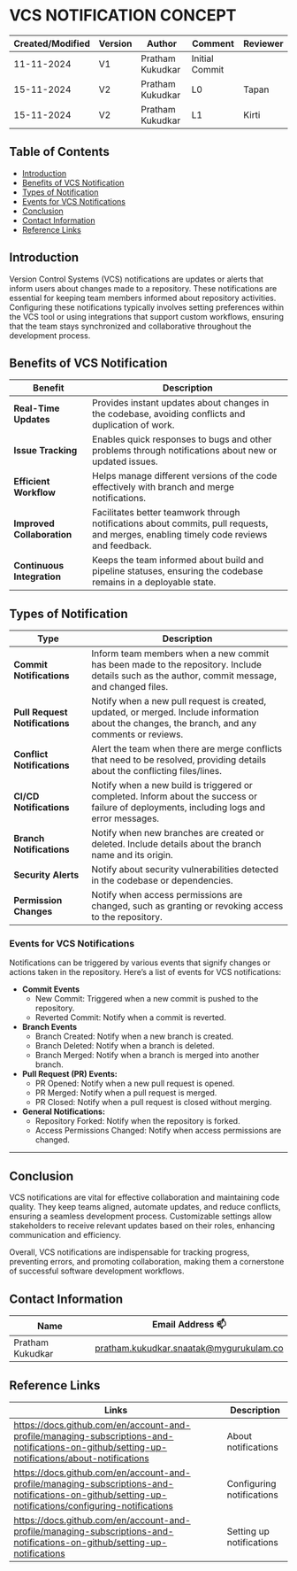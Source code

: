 # VCS NOTIFICATION CONCEPT 


| Created/Modified | Version | Author              | Comment         |  Reviewer     |
|-------------------|---------|---------------------|-----------------|-----------------|
| 11-11-2024        | V1      | Pratham Kukudkar | Initial Commit  |                 |
| 15-11-2024        | V2      | Pratham Kukudkar | L0             |   Tapan              |
| 15-11-2024        | V2      | Pratham Kukudkar | L1               |    Kirti    |
## Table of Contents

- [Introduction](#introduction)     
- [Benefits of VCS Notification](#benefits-of-vcs-notification)       
- [Types of Notification](#types-of-notification)    
- [Events for VCS Notifications](events-for-VCS-notifications) 
- [Conclusion](#conclusion)   
- [Contact Information](#contact-information)     
- [Reference Links](#reference-links)     

## Introduction
Version Control Systems (VCS) notifications are updates or alerts that inform users about changes made to a repository. 
These notifications are essential for keeping team members informed about repository activities.
Configuring these notifications typically involves setting preferences within the VCS tool or using integrations that 
support custom workflows, ensuring that the team stays synchronized and collaborative throughout the development process.


## Benefits of VCS Notification

| **Benefit**              | **Description**                                                                                              |
|--------------------------|-------------------------------------------------------------------------------------------------------------|
| **Real-Time Updates**    | Provides instant updates about changes in the codebase, avoiding conflicts and duplication of work.         |
| **Issue Tracking**       | Enables quick responses to bugs and other problems through notifications about new or updated issues.       |
| **Efficient Workflow**   | Helps manage different versions of the code effectively with branch and merge notifications.                |
| **Improved Collaboration** | Facilitates better teamwork through notifications about commits, pull requests, and merges, enabling timely code reviews and feedback. |
| **Continuous Integration** | Keeps the team informed about build and pipeline statuses, ensuring the codebase remains in a deployable state. |



## Types of Notification

| Type | Description |
| -------- | ----------- |
| **Commit Notifications** | Inform team members when a new commit has been made to the repository. Include details such as the author, commit message, and changed files. |
| **Pull Request Notifications** | Notify when a new pull request is created, updated, or merged. Include information about the changes, the branch, and any comments or reviews. |
| **Conflict Notifications** | Alert the team when there are merge conflicts that need to be resolved, providing details about the conflicting files/lines. |
| **CI/CD Notifications** | Notify when a new build is triggered or completed. Inform about the success or failure of deployments, including logs and error messages. |
| **Branch Notifications** | Notify when new branches are created or deleted. Include details about the branch name and its origin. |
| **Security Alerts** | Notify about security vulnerabilities detected in the codebase or dependencies. |
| **Permission Changes** | Notify when access permissions are changed, such as granting or revoking access to the repository. |


### Events for VCS Notifications
Notifications can be triggered by various events that signify changes or actions taken in the repository. Here’s a list of events for VCS notifications:
- **Commit Events**
    - New Commit: Triggered when a new commit is pushed to the repository.
    - Reverted Commit: Notify when a commit is reverted.
- **Branch Events**
    - Branch Created: Notify when a new branch is created.
    - Branch Deleted: Notify when a branch is deleted.
    - Branch Merged: Notify when a branch is merged into another branch.
- **Pull Request (PR) Events:**
    - PR Opened: Notify when a new pull request is opened.
    - PR Merged: Notify when a pull request is merged.
    - PR Closed: Notify when a pull request is closed without merging.
- **General Notifications:**
    - Repository Forked: Notify when the repository is forked.
    - Access Permissions Changed: Notify when access permissions are changed.
***
## Conclusion
VCS notifications are vital for effective collaboration and maintaining code quality. They keep teams aligned, automate updates, and reduce conflicts, ensuring a seamless development process. Customizable settings allow stakeholders to receive relevant updates based on their roles, enhancing communication and efficiency.

Overall, VCS notifications are indispensable for tracking progress, preventing errors, and promoting collaboration, making them a cornerstone of successful software development workflows.


## Contact Information

| Name| Email Address :mailbox:   |
|-----|--------------------------|
| Pratham Kukudkar |pratham.kukudkar.snaatak@mygurukulam.co | 



## Reference Links

| Links | Description      |
|-----  |--------------------------|
| https://docs.github.com/en/account-and-profile/managing-subscriptions-and-notifications-on-github/setting-up-notifications/about-notifications | About notifications | 
| https://docs.github.com/en/account-and-profile/managing-subscriptions-and-notifications-on-github/setting-up-notifications/configuring-notifications | Configuring notifications |
| https://docs.github.com/en/account-and-profile/managing-subscriptions-and-notifications-on-github/setting-up-notifications | Setting up notifications |
